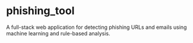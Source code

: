 # phishing_tool
A full-stack web application for detecting phishing URLs and emails using machine learning and rule-based analysis.
